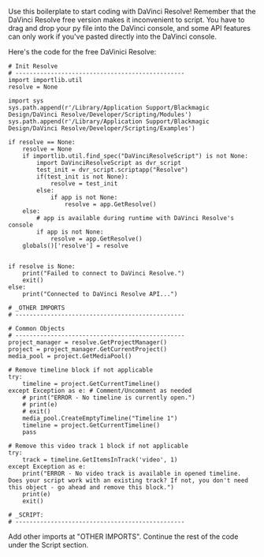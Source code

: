 Use this boilerplate to start coding with DaVinci Resolve! Remember that the DaVinci Resolve free version makes it inconvenient to script. You have to drag and drop your py file into the DaVinci console, and some API features can only work if you've pasted directly into the DaVinci console.

Here's the code for the free DaVinici Resolve:
```
# Init Resolve
# ------------------------------------------------
import importlib.util
resolve = None

import sys
sys.path.append(r'/Library/Application Support/Blackmagic Design/DaVinci Resolve/Developer/Scripting/Modules')
sys.path.append(r'/Library/Application Support/Blackmagic Design/DaVinci Resolve/Developer/Scripting/Examples')

if resolve == None:
    resolve = None
    if importlib.util.find_spec("DaVinciResolveScript") is not None:
        import DaVinciResolveScript as dvr_script
        test_init = dvr_script.scriptapp("Resolve")
        if(test_init is not None):
            resolve = test_init
        else:
            if app is not None:
                resolve = app.GetResolve()
    else:
        # app is available during runtime with DaVinci Resolve's console
        if app is not None:
            resolve = app.GetResolve()
    globals()['resolve'] = resolve


if resolve is None:
	print("Failed to connect to DaVinci Resolve.")
	exit()
else:
    print("Connected to DaVinci Resolve API...")

# _OTHER IMPORTS
# ------------------------------------------------

# Common Objects
# ------------------------------------------------
project_manager = resolve.GetProjectManager()
project = project_manager.GetCurrentProject()
media_pool = project.GetMediaPool()

# Remove timeline block if not applicable
try: 
    timeline = project.GetCurrentTimeline()
except Exception as e: # Comment/Uncomment as needed
    # print("ERROR - No timeline is currently open.")
    # print(e)
    # exit()
    media_pool.CreateEmptyTimeline("Timeline 1")
    timeline = project.GetCurrentTimeline()
    pass

# Remove this video track 1 block if not applicable
try: 
    track = timeline.GetItemsInTrack('video', 1)
except Exception as e:
    print("ERROR - No video track is available in opened timeline. Does your script work with an existing track? If not, you don't need this object - go ahead and remove this block.")
    print(e)
    exit()

# _SCRIPT:
# ------------------------------------------------

```


Add other imports at "OTHER IMPORTS". Continue the rest of the code under the Script section.
